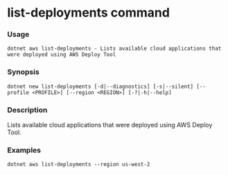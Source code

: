 # list-deployments command

### Usage
    dotnet aws list-deployments - Lists available cloud applications that were deployed using AWS Deploy Tool

### Synopsis
    dotnet new list-deployments [-d|--diagnostics] [-s|--silent] [--profile <PROFILE>] [--region <REGION>] [-?|-h|--help]

### Description
Lists available cloud applications that were deployed using AWS Deploy Tool.

### Examples

    dotnet aws list-deployments --region us-west-2

